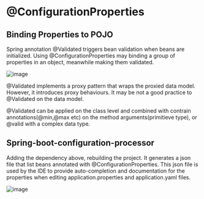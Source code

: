 # @ConfigurationProperties

## Binding Properties to POJO

Spring annotation @Validated triggers bean validation when beans are initialized.
Using @ConfigurationProperties may binding a group of properties in an object, meanwhile making them validated.

![image](https://user-images.githubusercontent.com/17804600/88745882-6118f780-d14b-11ea-9819-191a25118ddc.png)

@Validated implements a proxy pattern that wraps the proxied data model. However, it introduces proxy behaviours. It may be not a good practice to @Validated on the data model.

@Validated can be applied on the class level and combined with contrain annotations(@min,@max etc) on the method arguments(primitieve type), or @valid with a complex data type.


## Spring-boot-configuration-processor

Adding the dependency above, rebuilding the project. It generates a json file that list beans annotated with @ConfigurationProperties. 
This json file is used by the IDE to provide auto-completion and documentation for the properties when editing application.properties and application.yaml files.

![image](https://user-images.githubusercontent.com/17804600/88746526-0ed8d600-d14d-11ea-81e6-c77b576ecd8a.png)


